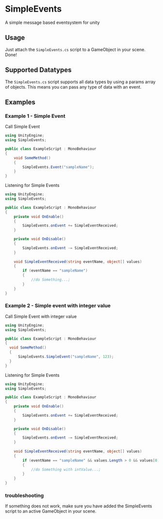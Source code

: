 # SimpleEvents
A simple message based eventsystem for unity

## Usage

Just attach the `SimpleEvents.cs` script to a GameObject in your scene. Done!

## Supported Datatypes
The `SimpleEvents.cs` script supports all data types by using a params array of objects. This means you can pass any type of data with an event.

## Examples

### Example 1 - Simple Event
Call Simple Event
```csharp
using UnityEngine;
using SimpleEvents;

public class ExampleScript : MonoBehaviour
{
    void SomeMethod()
    {
        SimpleEvents.Event("sampleName");
    }
}
```

Listening for Simple Events
```csharp
using UnityEngine;
using SimpleEvents;

public class ExampleScript : MonoBehaviour
{
    private void OnEnable()
    {
        SimpleEvents.onEvent += SimpleEventReceived;
    }

    private void OnDisable()
    {
        SimpleEvents.onEvent -= SimpleEventReceived;
    }
  
    void SimpleEventReceived(string eventName, object[] values) 
    {
        if (eventName == "sampleName")
        {
            //do Something...;
        }
    }
}
```

### Example 2 - Simple event with integer value
Call Simple Event with integer value
```csharp
using UnityEngine;
using SimpleEvents;

public class ExampleScript : MonoBehaviour
{
  void SomeMethod()
  {
      SimpleEvents.SimpleEvent("sampleName", 123);
  }
}
```

Listening for Simple Events

```csharp
using UnityEngine;
using SimpleEvents;

public class ExampleScript : MonoBehaviour
{
    private void OnEnable()
    {
        SimpleEvents.onEvent += SimpleEventReceived;
    }

    private void OnDisable()
    {
        SimpleEvents.onEvent -= SimpleEventReceived;
    }
  
    void SimpleEventReceived(string eventName, object[] values) 
    {
        if (eventName == "sampleName" && values.Length > 0 && values[0] is int intValue)
        {
            //do Something with intValue...;
        }
    }
}
```

### troubleshooting
If something does not work, make sure you have added the SimpleEvents script to an active GameObject in your scene.
